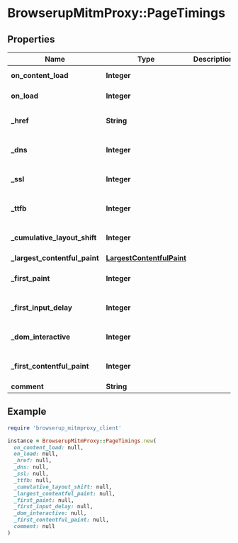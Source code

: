 # BrowserupMitmProxy::PageTimings

## Properties

| Name | Type | Description | Notes |
| ---- | ---- | ----------- | ----- |
| **on_content_load** | **Integer** |  | [default to -1] |
| **on_load** | **Integer** |  | [default to -1] |
| **_href** | **String** |  | [optional][default to &#39;&#39;] |
| **_dns** | **Integer** |  | [optional][default to -1] |
| **_ssl** | **Integer** |  | [optional][default to -1] |
| **_ttfb** | **Integer** |  | [optional][default to -1] |
| **_cumulative_layout_shift** | **Integer** |  | [optional][default to -1] |
| **_largest_contentful_paint** | [**LargestContentfulPaint**](LargestContentfulPaint.md) |  | [optional] |
| **_first_paint** | **Integer** |  | [optional][default to -1] |
| **_first_input_delay** | **Integer** |  | [optional][default to -1] |
| **_dom_interactive** | **Integer** |  | [optional][default to -1] |
| **_first_contentful_paint** | **Integer** |  | [optional][default to -1] |
| **comment** | **String** |  | [optional] |

## Example

```ruby
require 'browserup_mitmproxy_client'

instance = BrowserupMitmProxy::PageTimings.new(
  on_content_load: null,
  on_load: null,
  _href: null,
  _dns: null,
  _ssl: null,
  _ttfb: null,
  _cumulative_layout_shift: null,
  _largest_contentful_paint: null,
  _first_paint: null,
  _first_input_delay: null,
  _dom_interactive: null,
  _first_contentful_paint: null,
  comment: null
)
```

